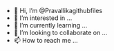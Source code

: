 - 👋 Hi, I’m @Pravallikagithubfiles
- 👀 I’m interested in ...
- 🌱 I’m currently learning ...
- 💞️ I’m looking to collaborate on ...
- 📫 How to reach me ...

<!---
Pravallikagithubfiles/Pravallikagithubfiles is a ✨ special ✨ repository because its `README.md` (this file) appears on your GitHub profile.
You can click the Preview link to take a look at your changes.
--->
